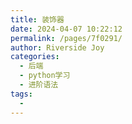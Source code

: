 ```yaml
---
title: 装饰器
date: 2024-04-07 10:22:12
permalink: /pages/7f0291/
author: Riverside Joy
categories:
  - 后端
  - python学习
  - 进阶语法
tags:
  - 
---
```

